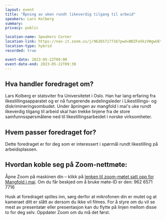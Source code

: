```yaml
---
layout: event
title: "Åpning av uken rundt likeverdig tilgang til arbeid"
speakers: Lars Kolberg
summary: 
privacy: public

location-name: Speakers Corner
location-link: https://nav-it.zoom.us/j/96265717716?pwd=NDZFaVkzVWgwUEtDNGR0djNJMXB6UT09
location-type: hybrid
recorded: true

event-date: 2023-05-22T09:00
event-date-end: 2023-05-22T09:30
---
```

## Hva handler foredraget om?
Lars Kolberg er statsviter fra Universitetet i Oslo. Han har lang erfaring fra likestillingsapparatet og er nå fungerende avdelingsleder i Likestillings- og diskrimineringsombudet. Under åpningen av mangfold i mai's uke rundt likeverdig tilgang til arbeid skal han trekke linjene fra de store samfunnsspørsmålene ned til likestillingsarbeidet i norske virksomheter.

## Hvem passer foredraget for?
Dette foredraget er for deg som er interessert i spørmål rundt likestilling på arbeidsplassen.

## Hvordan koble seg på Zoom-nettmøte:
Åpne Zoom på maskinen din – klikk på [lenken til zoom-møtet satt opp for Mangfold i mai](https://nav-it.zoom.us/j/96265717716?pwd=NDZFaVkzVWgwUEtDNGR0djNJMXB6UT09). Om du får beskjed om å bruke møte-ID er den: 962 6571 7716

Husk at foredraget spilles inn, sørg derfor at mikrofonen din er mutet og at kameraet ditt er slått av dersom du ikke vil filmes. 
For å styre om du vil se mest av presentatør eller presentasjon kan du flytte på linjen mellom disse to for deg selv.
Oppdater Zoom om du må det først. 
